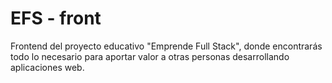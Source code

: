 # EFS - front

Frontend del proyecto educativo "Emprende Full Stack", donde encontrarás todo lo necesario para aportar valor a otras personas desarrollando aplicaciones web.
